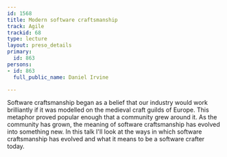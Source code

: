 ```yaml
---
id: 1568
title: Modern software craftsmanship
track: Agile
trackid: 68
type: lecture
layout: preso_details
primary:
  id: 863
persons:
- id: 863
  full_public_name: Daniel Irvine

---
```

Software craftsmanship began as a belief that our industry would work brilliantly if it was modelled on the medieval craft guilds of Europe. This metaphor proved popular enough that a community grew around it. As the community has grown, the meaning of software craftsmanship has evolved into something new. In this talk I'll look at the ways in which software craftsmanship has evolved and what it means to be a software crafter today.